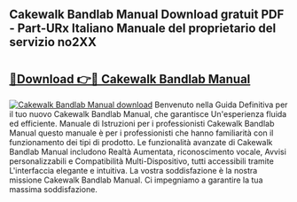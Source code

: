 ## Cakewalk Bandlab Manual Download gratuit PDF - Part-URx Italiano Manuale del proprietario del servizio no2XX

# <h2><a href="http://dfaxmto.blite.top/?on=Cakewalk+Bandlab+Manual">🔗Download 👉🔴 Cakewalk Bandlab Manual</a></h2>

[![Cakewalk Bandlab Manual download](https://i.imgur.com/lujVjoI.png)](http://dfaxmto.blite.top/?on=Cakewalk+Bandlab+Manual)
Benvenuto nella Guida Definitiva per il tuo nuovo Cakewalk Bandlab Manual, che garantisce Un'esperienza fluida ed efficiente. Manuale di Istruzioni per i professionisti Cakewalk Bandlab Manual questo manuale è per i professionisti che hanno familiarità con il funzionamento dei tipi di prodotto. Le funzionalità avanzate di Cakewalk Bandlab Manual includono Realtà Aumentata, riconoscimento vocale, Avvisi personalizzabili e Compatibilità Multi-Dispositivo, tutti accessibili tramite L'interfaccia elegante e intuitiva. La vostra soddisfazione è la nostra missione Cakewalk Bandlab Manual. Ci impegniamo a garantire la tua massima soddisfazione.
